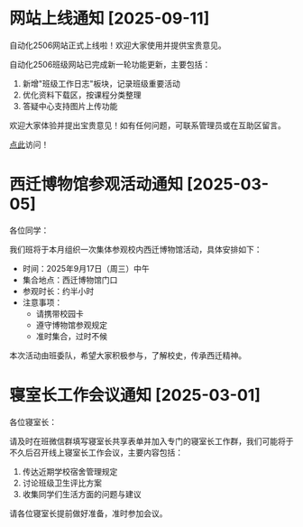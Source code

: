 # 网站上线通知 [2025-09-11]

自动化2506网站正式上线啦！欢迎大家使用并提供宝贵意见。

自动化2506班级网站已完成新一轮功能更新，主要包括：

1. 新增"班级工作日志"板块，记录班级重要活动
2. 优化资料下载区，按课程分类整理
3. 答疑中心支持图片上传功能

欢迎大家体验并提出宝贵意见！如有任何问题，可联系管理员或在互助区留言。

[点此](https://auto2506.github.io)访问！

# 西迁博物馆参观活动通知 [2025-03-05]

各位同学：

我们班将于本月组织一次集体参观校内西迁博物馆活动，具体安排如下：

- 时间：2025年9月17日（周三）中午
- 集合地点：西迁博物馆门口
- 参观时长：约半小时
- 注意事项：
  - 请携带校园卡
  - 遵守博物馆参观规定
  - 准时集合，过时不候

本次活动由班委队，希望大家积极参与，了解校史，传承西迁精神。

# 寝室长工作会议通知 [2025-03-01]

各位寝室长：

请及时在班微信群填写寝室长共享表单并加入专门的寝室长工作群，我们可能将于不久后召开线上寝室长工作会议，主要内容包括：

1. 传达近期学校宿舍管理规定
2. 讨论班级卫生评比方案
3. 收集同学们生活方面的问题与建议

请各位寝室长提前做好准备，准时参加会议。
